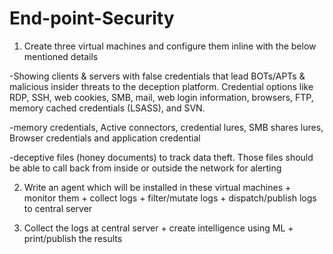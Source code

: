 # End-point-Security


1. Create three virtual machines and configure them inline with the below mentioned details

  -Showing clients & servers with false credentials that lead BOTs/APTs & malicious insider threats to the deception platform. Credential options like RDP, SSH, web cookies, SMB,    mail, web login information, browsers, FTP, memory cached credentials (LSASS), and SVN.

  -memory credentials, Active connectors, credential lures, SMB shares lures, Browser credentials and application credential

  -deceptive files (honey documents) to track data theft. Those files should be able to call back from inside or outside the network for alerting


2. Write an agent which will be installed in these virtual machines + monitor them + collect logs + filter/mutate logs + dispatch/publish logs to central server


3. Collect the logs at central server + create intelligence using ML + print/publish the results
